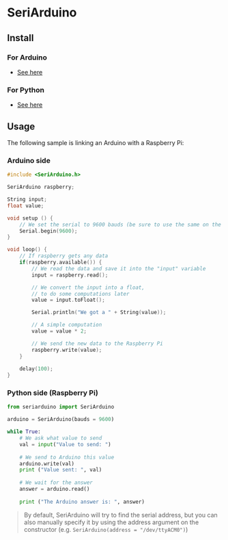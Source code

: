 # SeriArduino

## Install

### For Arduino

* [See here](./seriarduino_cpp/README.md)

### For Python

* [See here](./seriarduino_py/README.md)

## Usage

The following sample is linking an Arduino with a Raspberry Pi:

### Arduino side
```cpp
#include <SeriArduino.h>

SeriArduino raspberry;

String input;
float value;

void setup () {
    // We set the serial to 9600 bauds (be sure to use the same on the Python side)
    Serial.begin(9600);
}

void loop() {
    // If raspberry gets any data
    if(raspberry.available()) {
        // We read the data and save it into the "input" variable
        input = raspberry.read();

        // We convert the input into a float,
        // to do some computations later
        value = input.toFloat();

        Serial.println("We got a " + String(value));

        // A simple computation
        value = value * 2;

        // We send the new data to the Raspberry Pi
        raspberry.write(value);
    }
  
    delay(100);
}
```

### Python side (Raspberry Pi)

```python
from seriarduino import SeriArduino

arduino = SeriArduino(bauds = 9600)

while True:
	# We ask what value to send
	val = input("Value to send: ")
	
	# We send to Arduino this value
	arduino.write(val)
 	print ("Value sent: ", val)
	
	# We wait for the answer
	answer = arduino.read()
	
	print ("The Arduino answer is: ", answer)
```

> By default, SeriArduino will try to find the serial address, but you can also manually specify it by using the address argument on the constructor (e.g. `SeriArduino(address = "/dev/ttyACM0")`)